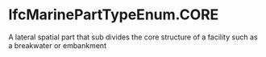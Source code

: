 IfcMarinePartTypeEnum.CORE
==========================
A lateral spatial part that sub divides the core structure of a facility such
as a breakwater or embankment  


